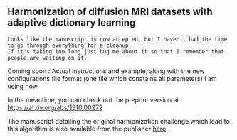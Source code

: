 ## Harmonization of diffusion MRI datasets with adaptive dictionary learning

~~~
Looks like the manuscript is now accepted, but I haven't had the time to go through everything for a cleanup. 
If it's taking too long just bug me about it so that I remember that people are waiting on it.
~~~

Coming soon : Actual instructions and example, along with the new configurations file format (one file which conatains all parameters) I am using now.

In the meantime, you can check out the preprint version at https://arxiv.org/abs/1910.00272

The manuscript detailing the original harmonization challenge which lead to this algorithm is also available from the publisher [here](https://www.sciencedirect.com/science/article/pii/S1053811919300837?via%3Dihub).

